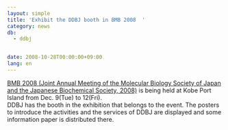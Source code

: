 ```yaml
---
layout: simple
title: 'Exhibit the DDBJ booth in BMB 2008  '
category: news
db:
  - ddbj


date: 2008-10-28T00:00:00+09:00
lang: en
---
```


<a href="http://www.aeplan.co.jp/bmb2008/en/index.html" target="_blank">BMB 2008 (Joint Annual Meeting of the Molecular Biology Society of Japan and the Japanese Biochemical Society, 2008)</a> is being held at Kobe Port Island from Dec. 9(Tue) to 12(Fri).<br>DDBJ has the booth in the exhibition that belongs to the event. The posters to introduce the activities and the services of DDBJ are displayed and some information paper is distributed there.
